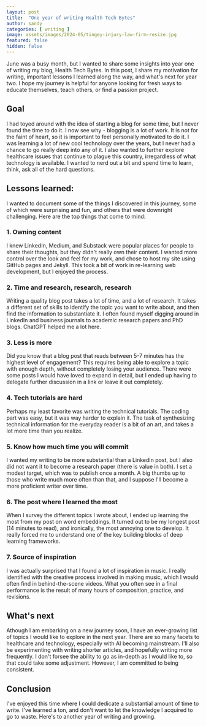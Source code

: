 ```yaml
---
layout: post
title:  "One year of writing Health Tech Bytes"
author: sandy
categories: [ writing ]
image: assets/images/2024-05/tingey-injury-law-firm-resize.jpg
featured: false
hidden: false
---
```


June was a busy month, but I wanted to share some insights into year one of writing my blog, Health Tech Bytes.  In this post, I share my motivation for writing, important lessons I learned along the way, and what's next for year two.  I hope my journey is helpful for anyone looking for fresh ways to educate themselves, teach others, or find a passion project.

## Goal
I had toyed around with the idea of starting a blog for some time, but I never found the time to do it.  I now see why - blogging is a lot of work.  It is not for the faint of heart, so it is important to feel personally motivated to do it.  I was learning a lot of new cool technology over the years, but I never had a chance to go really deep into any of it.  I also wanted to further explore healthcare issues that continue to plague this country, irregardless of what technology is available.  I wanted to nerd out a bit and spend time to learn, think, ask all of the hard questions.

## Lessons learned:
I wanted to document some of the things I discovered in this journey, some of which were surprising and fun, and others that were downright challenging.  Here are the top things that come to mind:

### 1. Owning content 
I knew LinkedIn, Medium, and Substack were popular places for people to share their thoughts, but they didn't really own their content.  I wanted more control over the look and feel for my work, and chose to host my site using GitHub pages and Jekyll.  This took a bit of work in re-learning web development, but I enjoyed the process.

### 2. Time and research, research, research  
Writing a quality blog post takes a lot of time, and a lot of research.  It takes a different set of skills to identify the topic you want to write about, and then find the information to substantiate it.  I often found myself digging around in LinkedIn and business journals to academic research papers and PhD blogs.  ChatGPT helped me a lot here.

### 3. Less is more  
Did you know that a blog post that reads between 5-7 minutes has the highest level of engagement?  This requires being able to explore a topic with enough depth, without completely losing your audience.  There were some posts I would have loved to expand in detail, but I ended up having to delegate further discussion in a link or leave it out completely. 

### 4. Tech tutorials are hard
Perhaps my least favorite was writing the technical tutorials.  The coding part was easy, but it was way harder to explain it.  The task of synthesizing technical information for the everyday reader is a bit of an art, and takes a lot more time than you realize.

### 5. Know how much time you will commit
I wanted my writing to be more substantial than a LinkedIn post, but I also did not want it to become a research paper (there is value in both).  I set a modest target, which was to publish once a month.  A big thumbs up to those who write much more often than that, and I suppose I'll become a more proficient writer over time.

### 6. The post where I learned the most
When I survey the different topics I wrote about, I ended up learning the most from my post on word embeddings.  It turned out to be my longest post (14 minutes to read), and ironically, the most annoying one to develop.  It really forced me to understand one of the key building blocks of deep learning frameworks.

### 7. Source of inspiration  
I was actually surprised that I found a lot of inspiration in music.  I really identified with the creative process involved in making music, which I would often find in behind-the-scene videos.  What you often see in a final performance is the result of many hours of composition, practice, and revisions.

## What's next
Athough I am embarking on a new journey soon, I have an ever-growing list of topics I would like to explore in the next year.  There are so many facets to healthcare and technology, especially with AI becoming mainstream.  I'll also be experimenting with writing shorter articles, and hopefully writing more frequently.  I don't forsee the ability to go as in-depth as I would like to, so that could take some adjustment.  However, I am committed to being consistent.

## Conclusion
I've enjoyed this time where I could dedicate a substantial amount of time to write.  I've learned a ton, and don't want to let the knowledge I acquired to go to waste.  Here's to another year of writing and growing.